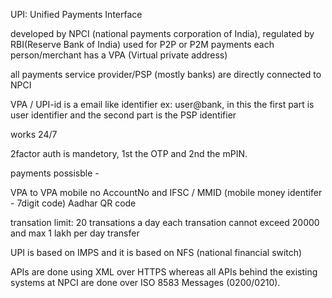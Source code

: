UPI: Unified Payments Interface

developed by NPCI (national payments corporation of India), regulated by RBI(Reserve Bank of India)
used for P2P or P2M payments each person/merchant has a VPA (Virtual private address)

all payments service provider/PSP (mostly banks) are directly connected to NPCI

VPA / UPI-id is a email like identifier ex: user@bank, in this the first part is user identifier and the second part is the PSP identifier

works 24/7

2factor auth is mandetory, 1st the OTP and 2nd the mPIN.

payments possisble - 

VPA to VPA
		mobile no
		AccountNo and IFSC / MMID (mobile money identifer - 7digit code)
		Aadhar
		QR code

transation limit:
	20 transations a day
	each transation cannot exceed 20000 and max 1 lakh per day transfer

UPI is based on IMPS and it is based on NFS (national financial switch)

APIs are done using XML over HTTPS whereas all APIs behind the existing systems at NPCI are done over ISO 8583 Messages (0200/0210).
